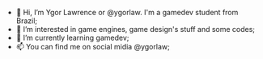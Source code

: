 - 👋 Hi, I’m Ygor Lawrence or @ygorlaw. I'm a gamedev student from Brazil;
- 👀 I’m interested in game engines, game design's stuff and some codes;
- 🌱 I’m currently learning gamedev;
- 📫 You can find me on social midia @ygorlaw;

<!---
ygorlaw/ygorlaw is a ✨ special ✨ repository because its `README.md` (this file) appears on your GitHub profile.
You can click the Preview link to take a look at your changes.
--->

